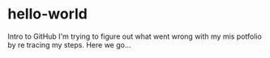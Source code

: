 # hello-world
Intro to GitHub
I'm trying to figure out what went wrong with my mis potfolio by re tracing my steps. Here we go...
